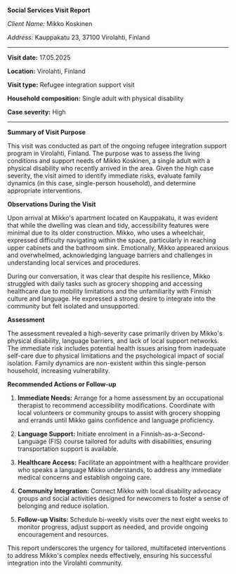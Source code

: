 **Social Services Visit Report**

*Client Name:* Mikko Koskinen

*Address:* Kauppakatu 23, 37100 Virolahti, Finland

---

**Visit date:** 17.05.2025

**Location:** Virolahti, Finland

**Visit type:** Refugee integration support visit

**Household composition:** Single adult with physical disability

**Case severity:** High

---

**Summary of Visit Purpose**

This visit was conducted as part of the ongoing refugee integration support program in Virolahti, Finland. The purpose was to assess the living conditions and support needs of Mikko Koskinen, a single adult with a physical disability who recently arrived in the area. Given the high case severity, the visit aimed to identify immediate risks, evaluate family dynamics (in this case, single-person household), and determine appropriate interventions.

**Observations During the Visit**

Upon arrival at Mikko's apartment located on Kauppakatu, it was evident that while the dwelling was clean and tidy, accessibility features were minimal due to its older construction. Mikko, who uses a wheelchair, expressed difficulty navigating within the space, particularly in reaching upper cabinets and the bathroom sink. Emotionally, Mikko appeared anxious and overwhelmed, acknowledging language barriers and challenges in understanding local services and procedures.

During our conversation, it was clear that despite his resilience, Mikko struggled with daily tasks such as grocery shopping and accessing healthcare due to mobility limitations and the unfamiliarity with Finnish culture and language. He expressed a strong desire to integrate into the community but felt isolated and unsupported.

**Assessment**

The assessment revealed a high-severity case primarily driven by Mikko's physical disability, language barriers, and lack of local support networks. The immediate risk includes potential health issues arising from inadequate self-care due to physical limitations and the psychological impact of social isolation. Family dynamics are non-existent within this single-person household, increasing vulnerability.

**Recommended Actions or Follow-up**

1. **Immediate Needs:** Arrange for a home assessment by an occupational therapist to recommend accessibility modifications. Coordinate with local volunteers or community groups to assist with grocery shopping and errands until Mikko gains confidence and language proficiency.

2. **Language Support:** Initiate enrolment in a Finnish-as-a-Second-Language (FIS) course tailored for adults with disabilities, ensuring transportation support is available.

3. **Healthcare Access:** Facilitate an appointment with a healthcare provider who speaks a language Mikko understands, to address any immediate medical concerns and establish ongoing care.

4. **Community Integration:** Connect Mikko with local disability advocacy groups and social activities designed for newcomers to foster a sense of belonging and reduce isolation.

5. **Follow-up Visits:** Schedule bi-weekly visits over the next eight weeks to monitor progress, adjust support as needed, and provide ongoing encouragement and resources.

This report underscores the urgency for tailored, multifaceted interventions to address Mikko's complex needs effectively, ensuring his successful integration into the Virolahti community.